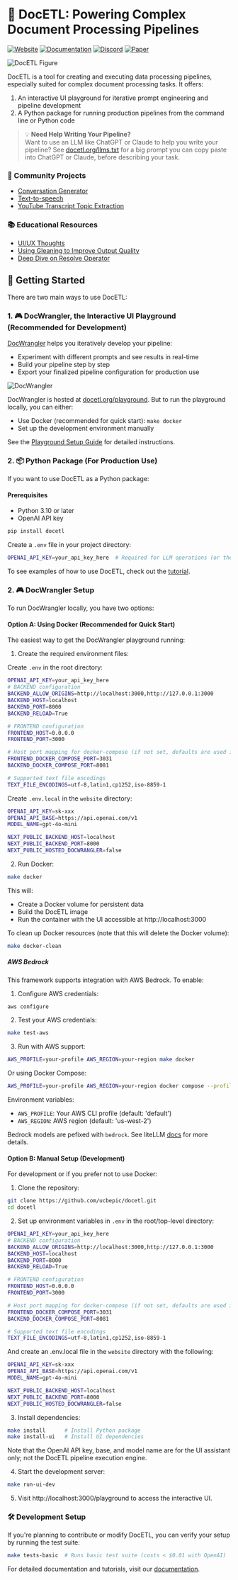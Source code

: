# 📜 DocETL: Powering Complex Document Processing Pipelines

[![Website](https://img.shields.io/badge/Website-docetl.org-blue)](https://docetl.org)
[![Documentation](https://img.shields.io/badge/Documentation-docs-green)](https://ucbepic.github.io/docetl)
[![Discord](https://img.shields.io/discord/1285485891095236608?label=Discord&logo=discord)](https://discord.gg/fHp7B2X3xx)
[![Paper](https://img.shields.io/badge/Paper-arXiv-red)](https://arxiv.org/abs/2410.12189)

![DocETL Figure](docs/assets/readmefig.png)

DocETL is a tool for creating and executing data processing pipelines, especially suited for complex document processing tasks. It offers:

1. An interactive UI playground for iterative prompt engineering and pipeline development
2. A Python package for running production pipelines from the command line or Python code

> 💡 **Need Help Writing Your Pipeline?**  
> Want to use an LLM like ChatGPT or Claude to help you write your pipeline? See [docetl.org/llms.txt](https://docetl.org/llms.txt) for a big prompt you can copy paste into ChatGPT or Claude, before describing your task.


### 🌟 Community Projects

- [Conversation Generator](https://github.com/PassionFruits-net/docetl-conversation)
- [Text-to-speech](https://github.com/PassionFruits-net/docetl-speaker)
- [YouTube Transcript Topic Extraction](https://github.com/rajib76/docetl_examples)

### 📚 Educational Resources

- [UI/UX Thoughts](https://x.com/sh_reya/status/1846235904664273201)
- [Using Gleaning to Improve Output Quality](https://x.com/sh_reya/status/1843354256335876262)
- [Deep Dive on Resolve Operator](https://x.com/sh_reya/status/1840796824636121288)


## 🚀 Getting Started

There are two main ways to use DocETL:

### 1. 🎮 DocWrangler, the Interactive UI Playground (Recommended for Development)

[DocWrangler](https://docetl.org/playground) helps you iteratively develop your pipeline:
- Experiment with different prompts and see results in real-time
- Build your pipeline step by step
- Export your finalized pipeline configuration for production use

![DocWrangler](docs/assets/tutorial/one-operation.png)

DocWrangler is hosted at [docetl.org/playground](https://docetl.org/playground). But to run the playground locally, you can either:
- Use Docker (recommended for quick start): `make docker`
- Set up the development environment manually

See the [Playground Setup Guide](https://ucbepic.github.io/docetl/playground/) for detailed instructions.

### 2. 📦 Python Package (For Production Use)

If you want to use DocETL as a Python package:

#### Prerequisites
- Python 3.10 or later
- OpenAI API key

```bash
pip install docetl
```

Create a `.env` file in your project directory:
```bash
OPENAI_API_KEY=your_api_key_here  # Required for LLM operations (or the key for the LLM of your choice)
```

To see examples of how to use DocETL, check out the [tutorial](https://ucbepic.github.io/docetl/tutorial/).

### 2. 🎮 DocWrangler Setup

To run DocWrangler locally, you have two options:

#### Option A: Using Docker (Recommended for Quick Start)

The easiest way to get the DocWrangler playground running:

1. Create the required environment files:

Create `.env` in the root directory:
```bash
OPENAI_API_KEY=your_api_key_here
# BACKEND configuration
BACKEND_ALLOW_ORIGINS=http://localhost:3000,http://127.0.0.1:3000
BACKEND_HOST=localhost
BACKEND_PORT=8000
BACKEND_RELOAD=True

# FRONTEND configuration
FRONTEND_HOST=0.0.0.0
FRONTEND_PORT=3000

# Host port mapping for docker-compose (if not set, defaults are used in docker-compose.yml)
FRONTEND_DOCKER_COMPOSE_PORT=3031
BACKEND_DOCKER_COMPOSE_PORT=8081

# Supported text file encodings
TEXT_FILE_ENCODINGS=utf-8,latin1,cp1252,iso-8859-1
```

Create `.env.local` in the `website` directory:
```bash
OPENAI_API_KEY=sk-xxx
OPENAI_API_BASE=https://api.openai.com/v1
MODEL_NAME=gpt-4o-mini

NEXT_PUBLIC_BACKEND_HOST=localhost
NEXT_PUBLIC_BACKEND_PORT=8000
NEXT_PUBLIC_HOSTED_DOCWRANGLER=false
```

2. Run Docker:
```bash
make docker
```

This will:
- Create a Docker volume for persistent data
- Build the DocETL image
- Run the container with the UI accessible at http://localhost:3000

To clean up Docker resources (note that this will delete the Docker volume):
```bash
make docker-clean
```

##### AWS Bedrock

This framework supports integration with AWS Bedrock. To enable:

1. Configure AWS credentials:
```bash
aws configure
```

2. Test your AWS credentials:
```bash
make test-aws
```

3. Run with AWS support:
```bash
AWS_PROFILE=your-profile AWS_REGION=your-region make docker
```

Or using Docker Compose:
```bash
AWS_PROFILE=your-profile AWS_REGION=your-region docker compose --profile aws up
```

Environment variables:
- `AWS_PROFILE`: Your AWS CLI profile (default: 'default')
- `AWS_REGION`: AWS region (default: 'us-west-2')

Bedrock models are pefixed with `bedrock`. See liteLLM [docs](https://docs.litellm.ai/docs/providers/bedrock#supported-aws-bedrock-models) for more details.

#### Option B: Manual Setup (Development)

For development or if you prefer not to use Docker:

1. Clone the repository:
```bash
git clone https://github.com/ucbepic/docetl.git
cd docetl
```

2. Set up environment variables in `.env` in the root/top-level directory:
```bash
OPENAI_API_KEY=your_api_key_here
# BACKEND configuration
BACKEND_ALLOW_ORIGINS=http://localhost:3000,http://127.0.0.1:3000
BACKEND_HOST=localhost
BACKEND_PORT=8000
BACKEND_RELOAD=True

# FRONTEND configuration
FRONTEND_HOST=0.0.0.0
FRONTEND_PORT=3000

# Host port mapping for docker-compose (if not set, defaults are used in docker-compose.yml)
FRONTEND_DOCKER_COMPOSE_PORT=3031
BACKEND_DOCKER_COMPOSE_PORT=8081

# Supported text file encodings
TEXT_FILE_ENCODINGS=utf-8,latin1,cp1252,iso-8859-1
```

And create an .env.local file in the `website` directory with the following:
```bash
OPENAI_API_KEY=sk-xxx
OPENAI_API_BASE=https://api.openai.com/v1
MODEL_NAME=gpt-4o-mini

NEXT_PUBLIC_BACKEND_HOST=localhost
NEXT_PUBLIC_BACKEND_PORT=8000
NEXT_PUBLIC_HOSTED_DOCWRANGLER=false
```

3. Install dependencies:
```bash
make install      # Install Python package
make install-ui   # Install UI dependencies
```

Note that the OpenAI API key, base, and model name are for the UI assistant only; not the DocETL pipeline execution engine.

4. Start the development server:
```bash
make run-ui-dev
```

5. Visit http://localhost:3000/playground to access the interactive UI.

### 🛠️ Development Setup

If you're planning to contribute or modify DocETL, you can verify your setup by running the test suite:

```bash
make tests-basic  # Runs basic test suite (costs < $0.01 with OpenAI)
```

For detailed documentation and tutorials, visit our [documentation](https://ucbepic.github.io/docetl).

